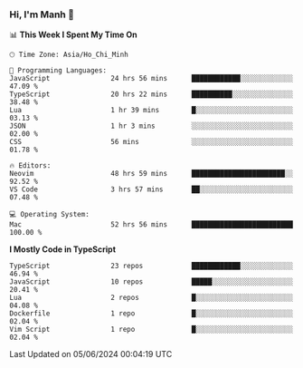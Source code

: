 ### Hi, I'm Manh 👋

<!--START_SECTION:waka-->
📊 **This Week I Spent My Time On** 

```text
🕑︎ Time Zone: Asia/Ho_Chi_Minh

💬 Programming Languages: 
JavaScript               24 hrs 56 mins      ████████████░░░░░░░░░░░░░   47.09 % 
TypeScript               20 hrs 22 mins      ██████████░░░░░░░░░░░░░░░   38.48 % 
Lua                      1 hr 39 mins        █░░░░░░░░░░░░░░░░░░░░░░░░   03.13 % 
JSON                     1 hr 3 mins         ░░░░░░░░░░░░░░░░░░░░░░░░░   02.00 % 
CSS                      56 mins             ░░░░░░░░░░░░░░░░░░░░░░░░░   01.78 % 

🔥 Editors: 
Neovim                   48 hrs 59 mins      ███████████████████████░░   92.52 % 
VS Code                  3 hrs 57 mins       ██░░░░░░░░░░░░░░░░░░░░░░░   07.48 % 

💻 Operating System: 
Mac                      52 hrs 56 mins      █████████████████████████   100.00 % 
```

**I Mostly Code in TypeScript** 

```text
TypeScript               23 repos            ████████████░░░░░░░░░░░░░   46.94 % 
JavaScript               10 repos            █████░░░░░░░░░░░░░░░░░░░░   20.41 % 
Lua                      2 repos             █░░░░░░░░░░░░░░░░░░░░░░░░   04.08 % 
Dockerfile               1 repo              █░░░░░░░░░░░░░░░░░░░░░░░░   02.04 % 
Vim Script               1 repo              █░░░░░░░░░░░░░░░░░░░░░░░░   02.04 % 
```




 Last Updated on 05/06/2024 00:04:19 UTC
<!--END_SECTION:waka-->
